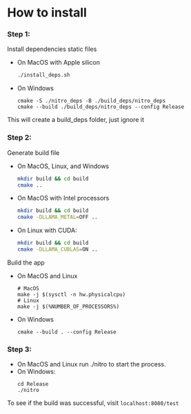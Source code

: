# How to install

### Step 1:

Install dependencies static files
- On MacOS with Apple silicon
    ```zsh
    ./install_deps.sh
    ```
- On Windows
    ```
    cmake -S ./nitro_deps -B ./build_deps/nitro_deps
    cmake --build ./build_deps/nitro_deps --config Release
    ```
This will create a build_deps folder, just ignore it

### Step 2:

Generate build file
- On MacOS, Linux, and Windows

    ```zsh
    mkdir build && cd build
    cmake ..
    ```

- On MacOS with Intel processors
    ```zsh
    mkdir build && cd build
    cmake -DLLAMA_METAL=OFF .. 
    ```

- On Linux with CUDA:
    ```zsh
    mkdir build && cd build
    cmake -DLLAMA_CUBLAS=ON .. 
    ```


Build the app
- On MacOS and Linux
    ```
    # MacOS
    make -j $(sysctl -n hw.physicalcpu)
    # Linux
    make -j $(%NUMBER_OF_PROCESSORS%)
    ```

- On Windows
    ```
    cmake --build . --config Release
    ```

### Step 3:
- On MacOS and Linux run ./nitro to start the process.
- On Windows:
    ```
    cd Release
    ./nitro
    ```

To see if the build was successful, visit `localhost:8080/test`
